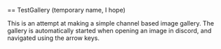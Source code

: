 == TestGallery
(temporary name, I hope)

This is an attempt at making a simple channel based image gallery.
The gallery is automatically started when opening an image in discord, 
and navigated using the arrow keys.
